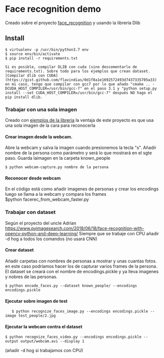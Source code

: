 # Face recognition demo
Creado sobre el proyecto [face_recognition](https://github.com/ageitgey/face_recognition) y usando la librería Dlib

## Install

    $ virtualenv -p /usr/bin/python3.7 env
    $ source env/bin/activate
    $ pip install -r requirements.txt

    Si es posible, compilar DLIB con cuda (sino descomentarlo de requirements.txt). Sobre todo para los ejemplos que crean dataset. 
    [Compilar dlib con CUDA](https://gist.github.com/flavindias/0d1f8a1e1692572493d7437335705a33) en mi caso, tengo que compilar con gcc7 por lo que añado "cmake .. -DCUDA_HOST_COMPILER=/usr/bin/gcc-7" en el paso 3.1 y "python setup.py install --set CUDA_HOST_COMPILER=/usr/bin/gcc-7" después NO hago el pip install dlib.


### Trabajar con una sola imagen
Creado con [ejemplos de la libreria](https://github.com/ageitgey/face_recognition/tree/master/examples) la ventaja de este proyecto es que usa una sola imagen de la cara para reconocerla

#### Crear imagen desde la webcam. 
Abre la webcam y salva la imagen cuando presionemos la tecla "s". Añadir nombre de la persona como parámetro y será lo que mostrará en el sgte paso. Guarda laimagen en la carpeta known_people

    $ python webcam-capture.py nombre de la persona

#### Reconocer desde webcam
En el código está como añadir imagenes de personas y crear los encodings luego se llama a la webcam y compara los frames    
    $python facerec_from_webcam_faster.py

### Trabajar con dataset
Según el proyecto del uncle Adrian https://www.pyimagesearch.com/2018/06/18/face-recognition-with-opencv-python-and-deep-learning/
Siempre que se trabaje con CPU añadir -d hog a todos los comandos (no usará CNN)

#### Crear dataset
Añadir carpetas con nombres de personas a mostrar y unas cuantas fotos. en este caso podríamos hacer los de capturar varios frames de la persona. El dataset se creará con el nombre de encodings.pickle y ya lleva imagenes y nobres de las personas.

    $ python encode_faces.py --dataset known_people/ --encodings encodings.pickle

#### Ejecutar sobre imagen de test
       $ python recognize_faces_image.py --encodings encodings.pickle --image test_people/2.jpg 
#### Ejecutar la webcam contra el dataset

    $ python recognize_faces_video.py --encodings encodings.pickle --output output/webcam.avi --display 1 
(añadir -d hog si trabajamos con CPU)